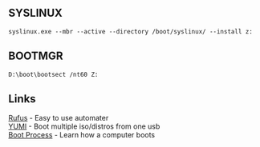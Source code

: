## SYSLINUX
    syslinux.exe --mbr --active --directory /boot/syslinux/ --install z:
    
## BOOTMGR
    D:\boot\bootsect /nt60 Z:
    
## Links
[Rufus](https://rufus.ie/) - Easy to use automater  
[YUMI](https://www.pendrivelinux.com/yumi-multiboot-usb-creator/) - Boot multiple iso/distros from one usb  
[Boot Process](https://neosmart.net/wiki/mbr-boot-process/) - Learn how a computer boots

